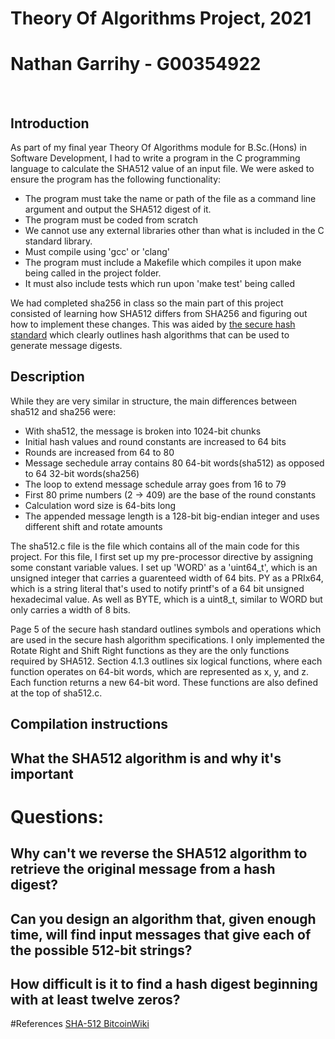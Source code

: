 # Theory Of Algorithms Project, 2021
# Nathan Garrihy - G00354922
<br/>

## Introduction
As part of my final year Theory Of Algorithms module for B.Sc.(Hons) in Software Development, 
I had to write a program in the C programming language to calculate the SHA512 value of an input file. 
We were asked to ensure the program has the following functionality:

* The program must take the name or path of the file as a command line
argument and output the SHA512 digest of it. 
* The program must be coded from scratch
* We cannot use any external libraries other than what is included in the C standard library.
* Must compile using 'gcc' or 'clang'
* The program must include a Makefile which compiles it upon make being called in the project folder.
* It must also include tests which run upon 'make test' being called

We had completed sha256 in class so the main part of this project consisted of learning how SHA512 differs
from SHA256 and figuring out how to implement these changes. This was aided by [the secure hash standard](https://www.nist.gov/publications/secure-hash-standard)
which clearly outlines hash algorithms that can be used to generate message digests.

## Description
While they are very similar in structure, the main differences between sha512 and sha256 were:
* With sha512, the message is broken into 1024-bit chunks
* Initial hash values and round constants are increased to 64 bits
* Rounds are increased from 64 to 80
* Message sechedule array contains 80 64-bit words(sha512) as opposed to 64 32-bit words(sha256)
* The loop to extend message schedule array goes from 16 to 79
* First 80 prime numbers (2 -> 409) are the base of the round constants
* Calculation word size is 64-bits long
* The appended message length is a 128-bit big-endian integer and uses different shift and rotate amounts

The sha512.c file is the file which contains all of the main code for this project. For this file, I first
set up my pre-processor directive by assigning some constant variable values. I set up 'WORD' as a 'uint64_t', which is
an unsigned integer that carries a guarenteed width of 64 bits. PY as a PRIx64, which is a string literal that's used to
notify printf's of a 64 bit unsigned hexadecimal value. As well as BYTE, which is a uint8_t, similar to WORD but only
carries a width of 8 bits.

Page 5 of the secure hash standard outlines symbols and operations which are used in the secure hash algorithm specifications.
I only implemented the Rotate Right and Shift Right functions as they are the only functions
required by SHA512. Section 4.1.3 outlines six logical functions, where each
function operates on 64-bit words, which are represented as x, y, and z. Each function
returns a new 64-bit word. These functions are also defined at the top of sha512.c.



## Compilation instructions


## What the SHA512 algorithm is and why it's important


# Questions:
## Why can't we reverse the SHA512 algorithm to retrieve the original message from a hash digest?

## Can you design an algorithm that, given enough time, will find input messages that give each of the possible 512-bit strings?

## How difficult is it to find a hash digest beginning with at least twelve zeros?

#References
[SHA-512 BitcoinWiki](https://en.bitcoinwiki.org/wiki/SHA-512)